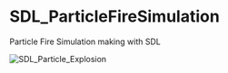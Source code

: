 # SDL_ParticleFireSimulation
Particle Fire Simulation making with SDL 

![SDL_Particle_Explosion](https://github.com/ozgurozkan01/SDL_ParticleFireSimulation/assets/90643276/5a72f386-61fb-498a-810d-6ed11bec3dfb)
